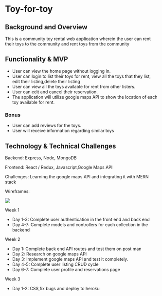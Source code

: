 # Toy-for-toy

## Background and Overview

This is a community toy rental web application wherein the user can rent their toys to the community and rent toys from the community

## Functionality & MVP
* User can view the home page without logging in.
* User can login to list their toys for rent, view all the toys that they list, edit their listing,delete their listing
* User can view all the toys available for rent from other listers.
* User can edit and cancel their reservation.
* The application will utilize google maps API to show the location of each toy available for rent.

### Bonus
* User can add reviews for the toys.
* User will receive information regarding similar toys

## Technology & Technical Challenges
Backend: Express, Node, MongoDB

Frontend: React / Redux, Javascript,Google Maps API

Challenges: Learning the google maps API and integrating it with MERN stack

Wireframes: 

![](https://res.cloudinary.com/archhere/image/upload/v1531677162/uploaded_images/New_Wireframe_1.png)


Week 1
*  Day 1-3: Complete user authentication in the front end and back end
*  Day 4-7: Complete models and controllers for each collection in the backend

Week 2
* Day 1: Complete back end API routes and test them on post man
* Day 2: Research on google maps API 
* Day 3: Implement google maps API and test it completely.
* Day 4-5: Complete user listing CRUD cycle
* Day 6-7: Complete user profile and reservations page

Week 3
* Day 1-2: CSS,fix bugs and deploy to heroku


